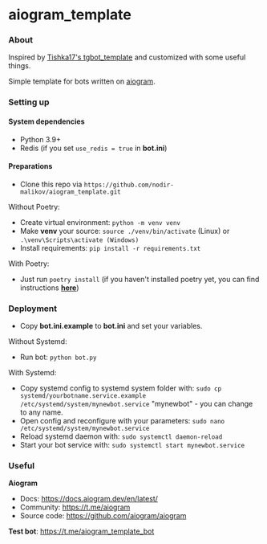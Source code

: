 # aiogram_template

### About

Inspired by [Tishka17&#39;s tgbot_template](https://github.com/Tishka17/tgbot_template) and customized with some useful things.

Simple template for bots written on [aiogram](https://github.com/aiogram/aiogram).

### Setting up

#### System dependencies

* Python 3.9+
* Redis (if you set `use_redis = true` in **bot.ini**)

#### Preparations

* Clone this repo via `https://github.com/nodir-malikov/aiogram_template.git`

Without Poetry:

* Create virtual environment: `python -m venv venv`
* Make **venv** your source: `source ./venv/bin/activate` (Linux) or `.\venv\Scripts\activate (Windows)`
* Install requirements: `pip install -r requirements.txt`

With Poetry:

* Just run `poetry install` (if you haven't installed poetry yet, you can find instructions **[here](https://python-poetry.org/docs/)**)

### Deployment

* Copy **bot.ini.example** to **bot.ini** and set your variables.

Without Systemd:

* Run bot: `python bot.py`

With Systemd:

* Copy systemd config to systemd system folder with: `sudo cp systemd/yourbotname.service.example /etc/systemd/system/mynewbot.service` "mynewbot" - you can change to any name.
* Open config and reconfigure with your parameters: `sudo nano /etc/systemd/system/mynewbot.service`
* Reload systemd daemon with: `sudo systemctl daemon-reload`
* Start your bot service with: `sudo systemctl start mynewbot.service`

### Useful

**Aiogram**

* Docs: https://docs.aiogram.dev/en/latest/
* Community: https://t.me/aiogram
* Source code: https://github.com/aiogram/aiogram

**Test bot**: https://t.me/aiogram_template_bot
